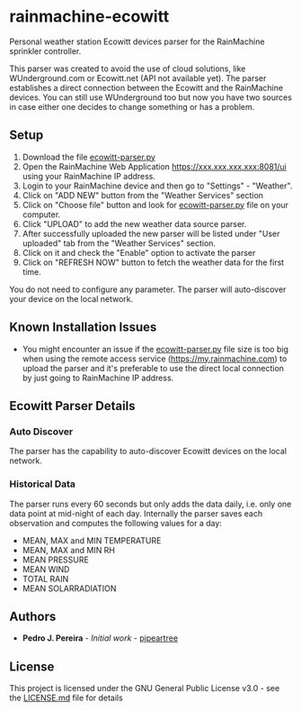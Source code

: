 # rainmachine-ecowitt
Personal weather station Ecowitt devices parser for the RainMachine sprinkler controller.

This parser was created to avoid the use of cloud solutions, like WUnderground.com or Ecowitt.net (API not available yet). The parser establishes a direct connection between the Ecowitt and the RainMachine devices. You can still use WUnderground
too but now you have two sources in case either one decides to change something or has a problem.

## Setup
1. Download the file [ecowitt-parser.py](https://raw.githubusercontent.com/pjpeartree/rainmachine-ecowitt/master/ecowitt-parser.py)
2. Open the RainMachine Web Application https://xxx.xxx.xxx.xxx:8081/ui using your RainMachine IP address.
3. Login to your RainMachine device and then go to "Settings" - "Weather".
4. Click on "ADD NEW" button from the "Weather Services" section
5. Click on "Choose file" button and look for [ecowitt-parser.py](https://raw.githubusercontent.com/pjpeartree/rainmachine-ecowitt/master/ecowitt-parser.py) file on your computer.
6. Click "UPLOAD" to add the new weather data source parser.
7. After successfully uploaded the new parser will be listed under "User uploaded" tab from the "Weather Services" section.
8. Click on it and check the "Enable" option to activate the parser
9. Click on "REFRESH NOW" button to fetch the weather data for the first time.

You do not need to configure any parameter. The parser will auto-discover your device on the local network.

## Known Installation Issues
* You might encounter an issue if the [ecowitt-parser.py](https://raw.githubusercontent.com/pjpeartree/rainmachine-ecowitt/master/ecowitt-parser.py) file size is too big when using the remote access service (https://my.rainmachine.com) to upload the parser and it's preferable to use the direct local connection by just going to RainMachine IP address.
 
## Ecowitt Parser Details

### Auto Discover
The parser has the capability to auto-discover Ecowitt devices on the local network.

### Historical Data
The parser runs every 60 seconds but only adds the data daily, i.e. only one data point at mid-night of each day.
Internally the parser saves each observation and computes the following values for a day:
* MEAN, MAX and MIN TEMPERATURE
* MEAN, MAX and MIN RH
* MEAN PRESSURE
* MEAN WIND
* TOTAL RAIN
* MEAN SOLARRADIATION

## Authors

* **Pedro J. Pereira** - *Initial work* - [pjpeartree](https://github.com/pjpeartree)


## License

This project is licensed under the GNU General Public License v3.0 - see the [LICENSE.md](LICENSE.md) file for details
